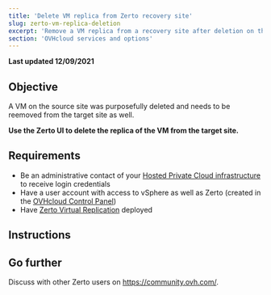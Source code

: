 ```yaml
---
title: 'Delete VM replica from Zerto recovery site'
slug: zerto-vm-replica-deletion
excerpt: 'Remove a VM replica from a recovery site after deletion on the source site'
section: 'OVHcloud services and options'
---
```


**Last updated 12/09/2021**

## Objective

A VM on the source site was purposefully deleted and needs to be reemoved from the target site as well.

**Use the Zerto UI to delete the replica of the VM from the target site.**

## Requirements 

- Be an administrative contact of your [Hosted Private Cloud infrastructure](https://www.ovhcloud.com/en-gb/enterprise/products/hosted-private-cloud/) to receive login credentials
- Have a user account with access to vSphere as well as Zerto (created in the [OVHcloud Control Panel](https://www.ovh.com/auth/?action=gotomanager&from=https://www.ovh.co.uk/&ovhSubsidiary=GB))
- Have [Zerto Virtual Replication](https://docs.ovh.com/gb/en/private-cloud/zerto-virtual-replication-vmware-vsphere-drp/) deployed


## Instructions



## Go further 

Discuss with other Zerto users on <https://community.ovh.com/>.
